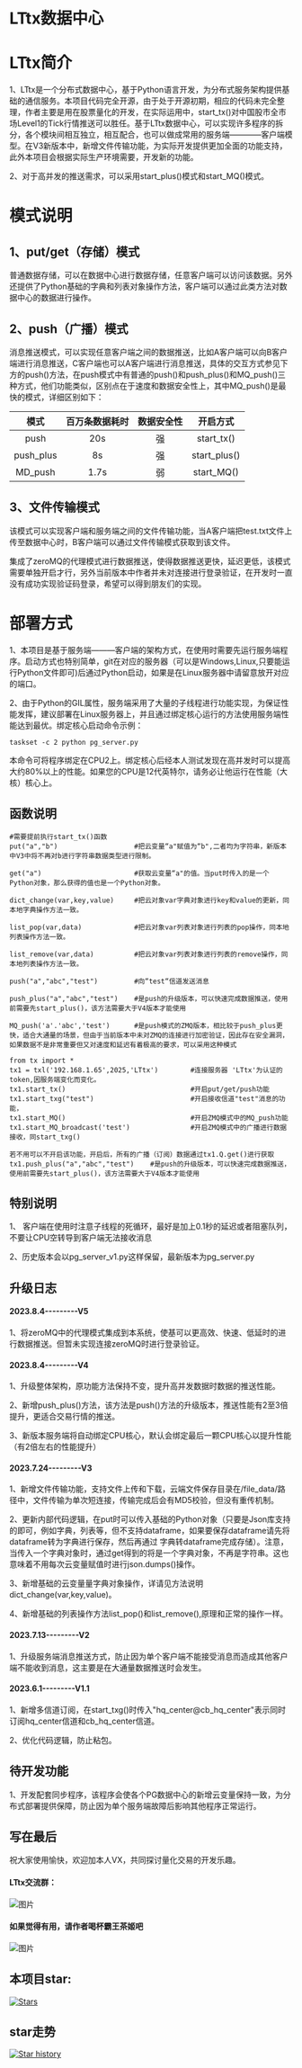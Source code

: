 # LTtx数据中心

# LTtx简介
1、LTtx是一个分布式数据中心，基于Python语言开发，为分布式服务架构提供基础的通信服务。本项目代码完全开源，由于处于开源初期，相应的代码未完全整理，作者主要是用在股票量化的开发，在实际运用中，start_tx()对中国股市全市场Level1的Tick行情推送可以胜任。基于LTtx数据中心，可以实现许多程序的拆分，各个模块间相互独立，相互配合，也可以做成常用的服务端————客户端模型。在V3新版本中，新增文件传输功能，为实际开发提供更加全面的功能支持，此外本项目会根据实际生产环境需要，开发新的功能。

2、对于高并发的推送需求，可以采用start_plus()模式和start_MQ()模式。

# 模式说明
## 1、put/get（存储）模式

普通数据存储，可以在数据中心进行数据存储，任意客户端可以访问该数据。另外还提供了Python基础的字典和列表对象操作方法，客户端可以通过此类方法对数据中心的数据进行操作。

## 2、push（广播）模式

消息推送模式，可以实现任意客户端之间的数据推送，比如A客户端可以向B客户端进行消息推送，C客户端也可以A客户端进行消息推送，具体的交互方式参见下方的push()方法，在push模式中有普通的push()和push_plus()和MQ_push()三种方式，他们功能类似，区别点在于速度和数据安全性上，其中MQ_push()是最快的模式，详细区别如下：

|  模式   | 百万条数据耗时 |数据安全性 |开启方式|
|  :----:  | :----:  | :----:  | :----:  |
| push   |  20s    |强|  start_tx() |
| push_plus  | 8s  |强|  start_plus()|
| MD_push  | 1.7s  |弱|  start_MQ()|

## 3、文件传输模式
该模式可以实现客户端和服务端之间的文件传输功能，当A客户端把test.txt文件上传至数据中心时，B客户端可以通过文件传输模式获取到该文件。

集成了zeroMQ的代理模式进行数据推送，使得数据推送更快，延迟更低，该模式需要单独开启才行，另外当前版本中作者并未对连接进行登录验证，在开发时一直没有成功实现验证码登录，希望可以得到朋友们的实现。


# 部署方式
1、本项目是基于服务端———客户端的架构方式，在使用时需要先运行服务端程序。启动方式也特别简单，git在对应的服务器（可以是Windows,Linux,只要能运行Python文件即可)后通过Python启动，如果是在Linux服务器中请留意放开对应的端口。

2、由于Python的GIL属性，服务端采用了大量的子线程进行功能实现，为保证性能发挥，建议部署在Linux服务器上，并且通过绑定核心运行的方法使用服务端性能达到最优。绑定核心启动命令示例：
```
taskset -c 2 python pg_server.py
```
本命令可将程序绑定在CPU2上。绑定核心后经本人测试发现在高并发时可以提高大约80%以上的性能。如果您的CPU是12代英特尔，请务必让他运行在性能（大核）核心上。

## 函数说明
````
#需要提前执行start_tx()函数
put("a","b")                   #把云变量“a"赋值为“b",二者均为字符串，新版本中V3中将不再对b进行字符串数据类型进行限制。  

get("a")                       #获取云变量“a"的值。当put时传入的是一个Python对象，那么获得的值也是一个Python对象。  

dict_change(var,key,value)     #把云对象var字典对象进行key和value的更新，同本地字典操作方法一致。     

list_pop(var,data)             #把云对象var列表对象进行列表的pop操作，同本地列表操作方法一致。  

list_remove(var,data)          #把云对象var列表对象进行列表的remove操作，同本地列表操作方法一致。  

push("a","abc","test")         #向“test“信道发送消息

push_plus("a","abc","test")    #是push的升级版本，可以快速完成数据推送，使用前需要先start_plus()，该方法需要大于V4版本才能使用

MQ_push('a'.'abc','test')      #是push模式的ZMQ版本，相比较于push_plus更快，适合大通量的场景，但由于当前版本中未对ZMQ的连接进行加密验证，因此存在安全漏洞，如果数据不是非常重要但又对速度和延迟有着极高的要求，可以采用这种模式

````


```
from tx import *
tx1 = txl('192.168.1.65',2025,'LTtx')        #连接服务器 'LTtx'为认证的token,因服务端变化而变化。
tx1.start_tx()                               #开启put/get/push功能
tx1.start_txg("test")                        #开启接收信道"test"消息的功能，
tx1.start_MQ()                               #开启ZMQ模式中的MQ_push功能
tx1.start_MQ_broadcast('test')               #开启ZMQ模式中的广播进行数据接收，同start_txg()

若不用可以不开启该功能，开启后，所有的广播（订阅）数据通过tx1.Q.get()进行获取
tx1.push_plus("a","abc","test")    #是push的升级版本，可以快速完成数据推送，使用前需要先start_plus()，该方法需要大于V4版本才能使用
```





## 


## 特别说明
1、 客户端在使用时注意子线程的死循环，最好是加上0.1秒的延迟或者阻塞队列，不要让CPU空转导到客户端无法接收消息

2、历史版本会以pg_server_v1.py这样保留，最新版本为pg_server.py


## 升级日志
#### 2023.8.4---------V5
1、将zeroMQ中的代理模式集成到本系统，使基可以更高效、快速、低延时的进行数据推送。但暂未实现连接zeroMQ时进行登录验证。

#### 2023.8.4---------V4
1、升级整体架构，原功能方法保持不变，提升高并发数据时数据的推送性能。

2、新增push_plus()方法，该方法是push()方法的升级版本，推送性能有2至3倍提升，更适合交易行情的推送。

3、新版本服务端将自动绑定CPU核心，默认会绑定最后一颗CPU核心以提升性能（有2倍左右的性能提升）

#### 2023.7.24---------V3
1、新增文件传输功能，支持文件上传和下载，云端文件保存目录在/file_data/路径中，文件传输为单次短连接，传输完成后会有MD5校验，但没有重传机制。

2、更新内部代码逻辑，在put时可以传入基础的Python对象（只要是Json库支持的即可，例如字典，列表等，但不支持dataframe，如果要保存dataframe请先将dataframe转为字典进行保存，然后再通过
字典转dataframe完成存储）。注意，当传入一个字典对象时，通过get得到的将是一个字典对象，不再是字符串。这也意味着不用每次云变量赋值时进行json.dumps()操作。

3、新增基础的云变量量字典对象操作，详请见方法说明dict_change(var,key,value)。

4、新增基础的列表操作方法list_pop()和list_remove(),原理和正常的操作一样。


#### 2023.7.13---------V2

1、升级服务端消息推送方式，防止因为单个客户端不能接受消息而造成其他客户端不能收到消息，这主要是在大通量数据推送时会发生。

#### 2023.6.1---------V1.1  
1、新增多信道订阅，在start_txg()时传入"hq_center@cb_hq_center"表示同时订阅hq_center信道和cb_hq_center信道。

2、优化代码逻辑，防止粘包。

## 待开发功能


1、开发配套同步程序，该程序会使各个PG数据中心的新增云变量保持一致，为分布式部署提供保障，防止因为单个服务端故障后影响其他程序正常运行。



## 写在最后
祝大家使用愉快，欢迎加本人VX，共同探讨量化交易的开发乐趣。

#### LTtx交流群：
![图片](https://github.com/95ge/LTtx/assets/92923254/59877dba-6988-4ede-920d-6691266440ca)


#### 如果觉得有用，请作者喝杯霸王茶姬吧
![图片](https://github.com/95ge/LTtx/assets/92923254/f811f343-cc88-42ff-b82e-371404c58437)

## 本项目star:
[![Stars](https://img.shields.io/github/stars/95ge/LTtx.svg)](https://github.com/95ge/LTtx)

## star走势
[![Star history](https://star-history.t9t.io/#95ge/LTtx)](https://star-history.t9t.io/#95ge/LTtx)







